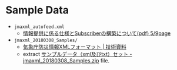 # Sample Data

* `jmaxml_autofeed.xml`
    * [情報提供に係る仕様とSubscriberの構築について(pdf) 5/9page](http://xml.kishou.go.jp/open_trial/detailinformation.pdf#page=5)
* `jmaxml_20180308_Samples/`
    * [気象庁防災情報XMLフォーマット | 技術資料](http://xml.kishou.go.jp/tec_material.html)
    * extract [サンプルデータ（xml及びtxt）セット - jmaxml_20180308_Samples.zip](http://xml.kishou.go.jp/jmaxml_20180308_Samples.zip) file.
